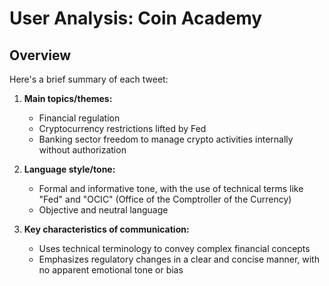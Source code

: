 # User Analysis: Coin Academy

## Overview

Here's a brief summary of each tweet:

1. **Main topics/themes:**
   - Financial regulation
   - Cryptocurrency restrictions lifted by Fed
   - Banking sector freedom to manage crypto activities internally without authorization

2. **Language style/tone:**
   - Formal and informative tone, with the use of technical terms like "Fed" and "OCIC" (Office of the Comptroller of the Currency) 
   - Objective and neutral language

3. **Key characteristics of communication:**
   - Uses technical terminology to convey complex financial concepts
   - Emphasizes regulatory changes in a clear and concise manner, with no apparent emotional tone or bias